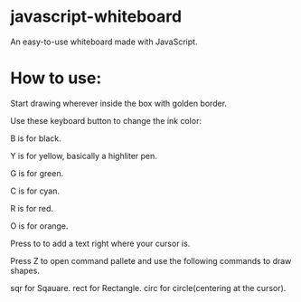 # javascript-whiteboard
An easy-to-use whiteboard made with JavaScript.

# How to use:

Start drawing wherever inside the box with golden border.

Use these keyboard button to change the ink color:

B is for black.

Y is for yellow, basically a highliter pen.

G is for green.

C is for cyan.

R is for red.

O is for orange.

Press to to add a text right where your cursor is.

Press Z to open command pallete and use the following commands to draw shapes.

sqr for Sqauare.
rect for Rectangle.
circ for circle(centering at the cursor).
